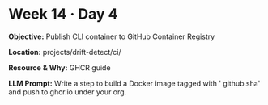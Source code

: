 # Week 14 · Day 4

**Objective:** Publish CLI container to GitHub Container Registry

**Location:** projects/drift-detect/ci/

**Resource & Why:** GHCR guide

**LLM Prompt:** Write a step to build a Docker image tagged with ' github.sha' and push to ghcr.io under your org.
